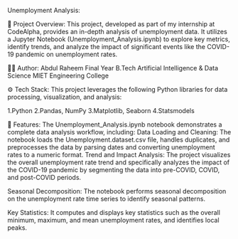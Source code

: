 Unemployment Analysis:

📌 Project Overview:
This project, developed as part of my internship at CodeAlpha, provides an in-depth analysis of unemployment data. It utilizes a Jupyter Notebook (Unemployment_Analysis.ipynb) to explore key metrics, identify trends, and analyze the impact of significant events like the COVID-19 pandemic on unemployment rates.

👩‍💻 Author:
Abdul Raheem Final Year B.Tech Artificial Intelligence & Data Science MIET Engineering College

⚙️ Tech Stack:
This project leverages the following Python libraries for data processing, visualization, and analysis:

1.Python
2.Pandas, NumPy
3.Matplotlib, Seaborn
4.Statsmodels

🚀 Features:
The Unemployment_Analysis.ipynb notebook demonstrates a complete data analysis workflow, including:
Data Loading and Cleaning: The notebook loads the Unemployment.dataset.csv file, handles duplicates, and preprocesses the data by parsing dates and converting unemployment rates to a numeric format.
Trend and Impact Analysis: The project visualizes the overall unemployment rate trend and specifically analyzes the impact of the COVID-19 pandemic by segmenting the data into pre-COVID, COVID, and post-COVID periods.

Seasonal Decomposition: The notebook performs seasonal decomposition on the unemployment rate time series to identify seasonal patterns.

Key Statistics: It computes and displays key statistics such as the overall minimum, maximum, and mean unemployment rates, and identifies local peaks.
